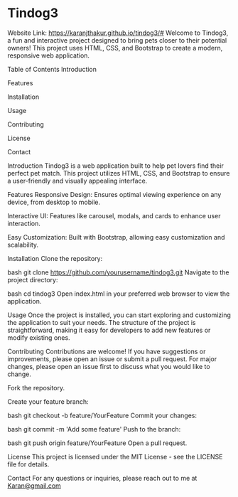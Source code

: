# Tindog3 
Website Link: https://karanjthakur.github.io/tindog3/#
Welcome to Tindog3, a fun and interactive project designed to bring pets closer to their potential owners! This project uses HTML, CSS, and Bootstrap to create a modern, responsive web application.

Table of Contents
Introduction

Features

Installation

Usage

Contributing

License

Contact

Introduction
Tindog3 is a web application built to help pet lovers find their perfect pet match. This project utilizes HTML, CSS, and Bootstrap to ensure a user-friendly and visually appealing interface.

Features
Responsive Design: Ensures optimal viewing experience on any device, from desktop to mobile.

Interactive UI: Features like carousel, modals, and cards to enhance user interaction.

Easy Customization: Built with Bootstrap, allowing easy customization and scalability.

Installation
Clone the repository:

bash
git clone https://github.com/yourusername/tindog3.git
Navigate to the project directory:

bash
cd tindog3
Open index.html in your preferred web browser to view the application.

Usage
Once the project is installed, you can start exploring and customizing the application to suit your needs. The structure of the project is straightforward, making it easy for developers to add new features or modify existing ones.

Contributing
Contributions are welcome! If you have suggestions or improvements, please open an issue or submit a pull request. For major changes, please open an issue first to discuss what you would like to change.

Fork the repository.

Create your feature branch:

bash
git checkout -b feature/YourFeature
Commit your changes:

bash
git commit -m 'Add some feature'
Push to the branch:

bash
git push origin feature/YourFeature
Open a pull request.

License
This project is licensed under the MIT License - see the LICENSE file for details.

Contact
For any questions or inquiries, please reach out to me at Karan@gmail.com
